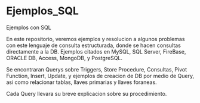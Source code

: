 # Ejemplos_SQL
Ejemplos con SQL

En este repositorio, veremos ejemplos y resolucion a algunos problemas con este lenguaje de consulta estructurada, donde se hacen consultas directamente a la DB.
Ejemplos citados en MySQL, SQL Server, FireBase, ORACLE DB, Access, MongoDB, y PostgreSQL.

Se encontraran Querys sobre Triggers, Store Procedure, Consultas, Pivot Function, Insert, Update, y ejemplos de creacion de DB por medio de Query, asi como relacionar tablas,
llaves primarias y llaves foraneas.

Cada Query llevara su breve explicacion sobre su procedimiento.
